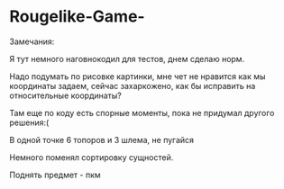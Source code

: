 # Rougelike-Game-


Замечания:

Я тут немного наговнокодил для тестов, днем сделаю норм.

Надо подумать по рисовке картинки, мне чет не нравится как мы координаты задаем, сейчас захаркожено, как бы исправить на относительные координаты?

Там еще по коду есть спорные моменты, пока не придумал другого решения:(

В одной точке 6 топоров и 3 шлема, не пугайся

Немного поменял сортировку сущностей.

Поднять предмет - пкм

